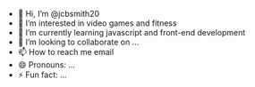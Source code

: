 - 👋 Hi, I’m @jcbsmith20
- 👀 I’m interested in video games and fitness
- 🌱 I’m currently learning javascript and front-end development
- 💞️ I’m looking to collaborate on ...
- 📫 How to reach me email
- 😄 Pronouns: ...
- ⚡ Fun fact: ...

<!---
jcbsmith20/jcbsmith20 is a ✨ special ✨ repository because its `README.md` (this file) appears on your GitHub profile.
You can click the Preview link to take a look at your changes.
--->
